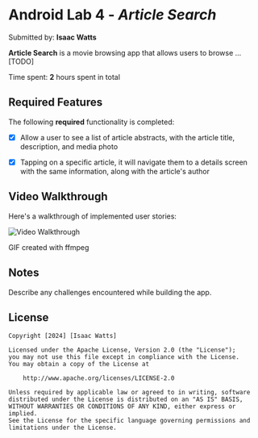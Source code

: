 # Android Lab 4 - *Article Search*

Submitted by: **Isaac Watts**

**Article Search** is a movie browsing app that allows users to browse ... [TODO] 

Time spent: **2** hours spent in total

## Required Features

The following **required** functionality is completed:
- [x] Allow a user to see a list of article abstracts, with the article title, description, and media photo 
- [x] Tapping on a specific article, it will navigate them to a details screen with the same information, along with the article's author


## Video Walkthrough

Here's a walkthrough of implemented user stories:

<img src='./ArticleSearch1.gif' title='Video Walkthrough' width='' alt='Video Walkthrough' />

<!-- Replace this with whatever GIF tool you used! -->
GIF created with ffmpeg 
<!-- Recommended tools:
[Kap](https://getkap.co/) for macOS
[ScreenToGif](https://www.screentogif.com/) for Windows
[peek](https://github.com/phw/peek) for Linux. -->

## Notes

Describe any challenges encountered while building the app.

## License

    Copyright [2024] [Isaac Watts]

    Licensed under the Apache License, Version 2.0 (the "License");
    you may not use this file except in compliance with the License.
    You may obtain a copy of the License at

        http://www.apache.org/licenses/LICENSE-2.0

    Unless required by applicable law or agreed to in writing, software
    distributed under the License is distributed on an "AS IS" BASIS,
    WITHOUT WARRANTIES OR CONDITIONS OF ANY KIND, either express or implied.
    See the License for the specific language governing permissions and
    limitations under the License.